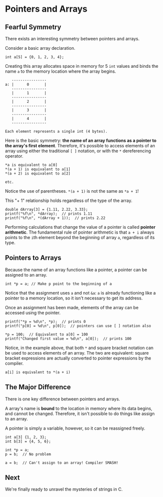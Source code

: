 # Pointers and Arrays

## Fearful Symmetry

There exists an interesting symmetry between pointers and arrays.

Consider a basic array declaration.

```
int a[5] = {0, 1, 2, 3, 4};
```

Creating this array allocates space in memory for 5 `int` values and binds the name `a` to the memory location where the array begins.

```
   ----------------
a: |      0       |
   ----------------
   |      1       |
   ----------------
   |      2       |
   ----------------
   |      3       |
   ----------------
   |      4       |
   ----------------

Each element represents a single int (4 bytes).
```

Here is the basic symmetry: **the name of an array functions as a pointer to the array's first element**. Therefore, it's possible to access elements of an array using either the traditional `[ ]` notation, or with the `*` dereferencing operator.

```
*a is equivalent to a[0]
*(a + 1) is equivalent to a[1]
*(a + 2) is equivalent to a[2]

etc.
```

Notice the use of parentheses. `*(a + 1)` is not the same as `*a + 1`!

This "+ 1" relationship holds regardless of the type of the array.

```
double dArray[3] = {1.11, 2.22, 3.33};
printf("%f\n", *dArray);  // prints 1.11
printf("%f\n", *(dArray + 1));  // prints 2.22
```

Performing calculations that change the value of a pointer is called **pointer arithmetic**. The fundamental rule of pointer arithmetic is that `a + i` always points to the `i`th element beyond the beginning of array `a`, regardless of its type.

## Pointers to Arrays 

Because the name of an array functions like a pointer, a pointer can be assigned to an array.

```
int *p = a; // Make p point to the beginning of a
```

Notice that the assignment uses `a` and not `&a`: `a` is already functioning like a pointer to a memory location, so it isn't necessary to get its address.

Once an assignment has been made, elements of the array can be accessed using the pointer.

```
printf("*p = %d\n", *p);  // prints 0
printf("p[0] = %d\n", p[0]);  // pointers can use [ ] notation also
    
*p = 100;  // Equivalent to a[0] = 100
printf("Changed first value = %d\n", a[0]);  // prints 100
```

Notice, in the example above, that both `*` and square bracket notation can be used to access elements of an array. The two are equivalent: square bracket expressions are actually converted to pointer expressions by the compiler.

```
a[i] is equivalent to *(a + i)
```

## The Major Difference

There is one key difference between pointers and arrays.

A array's name is **bound** to the location in memory where its data begins, and cannot be changed. Therefore, it isn't possible to do things like assign to an array.

A pointer is simply a variable, however, so it can be reassigned freely.

```
int a[3] {1, 2, 3};
int b[3] = {4, 5, 6};

int *p = a;
p = b;  // No problem

a = b;  // Can't assign to an array! Compiler SMASH!
```

## Next

We're finally ready to unravel the mysteries of strings in C.
